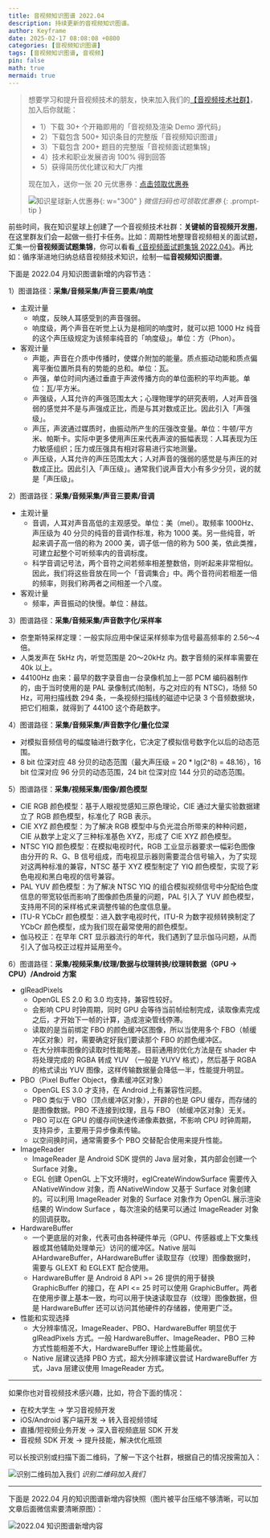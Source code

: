 ```yaml
---
title: 音视频知识图谱 2022.04
description: 持续更新的音视频知识图谱。
author: Keyframe
date: 2025-02-17 08:08:08 +0800
categories: [音视频知识图谱]
tags: [音视频知识图谱, 音视频]
pin: false
math: true
mermaid: true
---
```


>想要学习和提升音视频技术的朋友，快来加入我们的<a href="https://t.zsxq.com/jRprT" target="_blank" rel="noopener noreferrer">【音视频技术社群】</a>，加入后你就能：
>
>- 1）下载 30+ 个开箱即用的「音视频及渲染 Demo 源代码」
>- 2）下载包含 500+ 知识条目的完整版「音视频知识图谱」
>- 3）下载包含 200+ 题目的完整版「音视频面试题集锦」
>- 4）技术和职业发展咨询 100% 得到回答
>- 5）获得简历优化建议和大厂内推
>  
>现在加入，送你一张 20 元优惠券：<a href="https://t.zsxq.com/jRprT" target="_blank" rel="noopener noreferrer">点击领取优惠券</a>
>
>![知识星球新人优惠券](assets/img/keyframe-zsxq-coupon.png){: w="300" }
>_微信扫码也可领取优惠券_
{: .prompt-tip }


前些时间，我在知识星球上创建了一个音视频技术社群：**关键帧的音视频开发圈**，在这里群友们会一起做一些打卡任务。比如：周期性地整理音视频相关的面试题，汇集一份**音视频面试题集锦**，你可以看看[《音视频面试题集锦 2022.04》](https://mp.weixin.qq.com/s/y6M7DptDUhTpTBwwIqTgJg)。再比如：循序渐进地归纳总结音视频技术知识，绘制一幅**音视频知识图谱**。

下面是 2022.04 月知识图谱新增的内容节选：

1）图谱路径：**采集/音频采集/声音三要素/响度**

- 主观计量
	- 响度，反映人耳感受到的声音强弱。
	- 响度级，两个声音在听觉上认为是相同的响度时，就可以把 1000 Hz 纯音的这个声压级规定为该频率纯音的「响度级」。单位：方（Phon）。
- 客观计量
	- 声能，声音在介质中传播时，使媒介附加的能量。质点振动动能和质点偏离平衡位置所具有的势能的总和。单位：瓦。
	- 声强，单位时间内通过垂直于声波传播方向的单位面积的平均声能。单位：瓦/平方米。
	- 声强级，人耳允许的声强范围太大；心理物理学的研究表明，人对声音强弱的感觉并不是与声强成正比，而是与其对数成正比。因此引入「声强级」。
	- 声压，声波通过媒质时，由振动所产生的压强改变量。单位：牛顿/平方米、帕斯卡。实际中更多使用声压来代表声波的振幅表现：人耳表现为压力敏感组织；压力或压强具有相对容易进行实地测量。
	- 声压级，人耳允许的声压范围太大；人对声音的强弱的感觉是与声压的对数成正比。因此引入「声压级」。通常我们说声音大小有多少分贝，说的就是「声压级」。

2）图谱路径：**采集/音频采集/声音三要素/音调**

- 主观计量
	- 音调，人耳对声音高低的主观感受。单位：美（mel）。取频率 1000Hz、声压级为 40 分贝的纯音的音调作标准，称为 1000 美。另一些纯音，听起来调子高一倍的称为 2000 美，调子低一倍的称为 500 美，依此类推，可建立起整个可听频率内的音调标度。
	- 科学音调记号法，两个音符之间若频率相差整数倍，则听起来非常相似。因此，我们将这些音放在同一个「音调集合」中。两个音符间若相差一倍的频率，则我们称两者之间相差一个八度。
- 客观计量
	- 频率，声音振动的快慢。单位：赫兹。

3）图谱路径：**采集/音频采集/声音数字化/采样率**

- 奈奎斯特采样定理：一般实际应用中保证采样频率为信号最高频率的 2.56～4 倍。
- 人类发声在 5kHz 内，听觉范围是 20～20kHz 内。数字音频的采样率需要在 40k 以上。
- 44100Hz 由来：最早的数字录音由一台录像机加上一部 PCM 编码器制作的，由于当时使用的是 PAL 录像制式(帕制，与之对应的有 NTSC)，场频 50 Hz，可用扫描线数 294 条，一条视频扫描线的磁迹中记录 3 个音频数据块，把它们相乘，就得到了 44100 这个奇葩数字。


4）图谱路径：**采集/音频采集/声音数字化/量化位深**

- 对模拟音频信号的幅度轴进行数字化，它决定了模拟信号数字化以后的动态范围。
- 8 bit 位深对应 48 分贝的动态范围（最大声压级 = 20 * lg(2^8) = 48.16），16 bit 位深对应 96 分贝的动态范围，24 bit 位深对应 144 分贝的动态范围。


5）图谱路径：**采集/视频采集/图像/颜色模型**

- CIE RGB 颜色模型：基于人眼视觉感知三原色理论，CIE 通过大量实验数据建立了 RGB 颜色模型，标准化了 RGB 表示。
- CIE XYZ 颜色模型：为了解决 RGB 模型中与负光混合所带来的种种问题，CIE 从数学上定义了三种标准基色 XYZ，形成了 CIE XYZ 颜色模型。
- NTSC YIQ 颜色模型：在模拟电视时代，RGB 工业显示器要求一幅彩色图像由分开的 R、G、B 信号组成，而电视显示器则需要混合信号输入，为了实现对这两种标准的兼容，NTSC 基于 XYZ 模型制定了 YIQ 颜色模型，实现了彩色电视和黑白电视的信号兼容。
- PAL YUV 颜色模型：为了解决 NTSC YIQ 的组合模拟视频信号中分配给色度信息的带宽较低而影响了图像颜色质量的问题，PAL 引入了 YUV 颜色模型，支持用不同的采样格式来调整传输的色度信息量。
- ITU-R YCbCr 颜色模型：进入数字电视时代，ITU-R 为数字视频转换制定了 YCbCr 颜色模型，成为我们现在最常使用的颜色模型。
- 伽马校正：在早年 CRT 显示器流行的年代，我们遇到了显示伽马问题，从而引入了伽马校正过程并延用至今。


6）图谱路径：**采集/视频采集/纹理/数据与纹理转换/纹理转数据（GPU → CPU）/Android 方案**

- glReadPixels
	- OpenGL ES 2.0 和 3.0 均支持，兼容性较好。
	- 会影响 CPU 时钟周期，同时 GPU 会等待当前帧绘制完成，读取像素完成之后，才开始下一帧的计算，造成渲染管线停滞。
	- 读取的是当前绑定 FBO 的颜色缓冲区图像，所以当使用多个 FBO（帧缓冲区对象）时，需要确定好我们要读那个 FBO 的颜色缓冲区。
	- 在大分辨率图像的读取时性能略差。目前通用的优化方法是在 shader 中将处理完成的 RGBA 转成 YUV （一般是 YUYV 格式），然后基于 RGBA 的格式读出 YUV 图像，这样传输数据量会降低一半，性能提升明显。
- PBO（Pixel Buffer Object，像素缓冲区对象）
	- OpenGL ES 3.0 才支持，在 Android 上有兼容性问题。
	- PBO 类似于 VBO（顶点缓冲区对象），开辟的也是 GPU 缓存，而存储的是图像数据。PBO 不连接到纹理，且与 FBO （帧缓冲区对象）无关。
	- PBO 可以在 GPU 的缓存间快速传递像素数据，不影响 CPU 时钟周期，支持异步，主要用于异步像素传输。
	- 以空间换时间，通常需要多个 PBO 交替配合使用来提升性能。
- ImageReader
	- ImageReader 是 Android SDK 提供的 Java 层对象，其内部会创建一个 Surface 对象。
	- EGL 创建 OpenGL 上下文环境时，eglCreateWindowSurface 需要传入 ANativeWindow 对象，而 ANativeWindow 又基于 Surface 对象创建的。可以利用 ImageReader 对象的 Surface 对象作为 OpenGL 展示渲染结果的 Window Surface ，每次渲染的结果可以通过 ImageReader 对象的回调获取。
- HardwareBuffer
	- 一个更底层的对象，代表可由各种硬件单元（GPU、传感器或上下文集线器或其他辅助处理单元）访问的缓冲区。Native 层叫 AHardwareBuffer，AHardwareBuffer 读取显存（纹理）图像数据时，需要与 GLEXT 和 EGLEXT 配合使用。
	- HardwareBuffer 是 Android 8 API >= 26 提供的用于替换 GraphicBuffer 的接口，在 API <= 25 时可以使用 GraphicBuffer。两者在使用步骤上基本一致，均可以用于快速读取显存（纹理）图像数据，但是 HardwareBuffer 还可以访问其他硬件的存储器，使用更广泛。
- 性能和实现选择
	- 大分辨率情况，ImageReader、PBO、HardwareBuffer 明显优于 glReadPixels 方式。一般 HardwareBuffer、ImageReader、PBO 三种方式性能相差不大，HardwareBuffer 理论上性能最优。
	- Native 层建议选择 PBO 方式，超大分辨率建议尝试 HardwareBuffer 方式，Java 层建议使用 ImageReader 方式。



---

如果你也对音视频技术感兴趣，比如，符合下面的情况：

- 在校大学生 → 学习音视频开发
- iOS/Android 客户端开发 → 转入音视频领域
- 直播/短视频业务开发 → 深入音视频底层 SDK 开发
- 音视频 SDK 开发 → 提升技能，解决优化瓶颈

可以长按识别或扫描下面二维码，了解一下这个社群，根据自己的情况按需加入：

![识别二维码加入我们](assets/img/keyframe-zsxq.png)
_识别二维码加入我们_


---

下面是 2022.04 月的知识图谱新增内容快照（图片被平台压缩不够清晰，可以加文章后面微信索要清晰原图）：

![2022.04 知识图谱新增内容](assets/resource/av-knowledge-graph/av-graph-add-202204.jpg)

